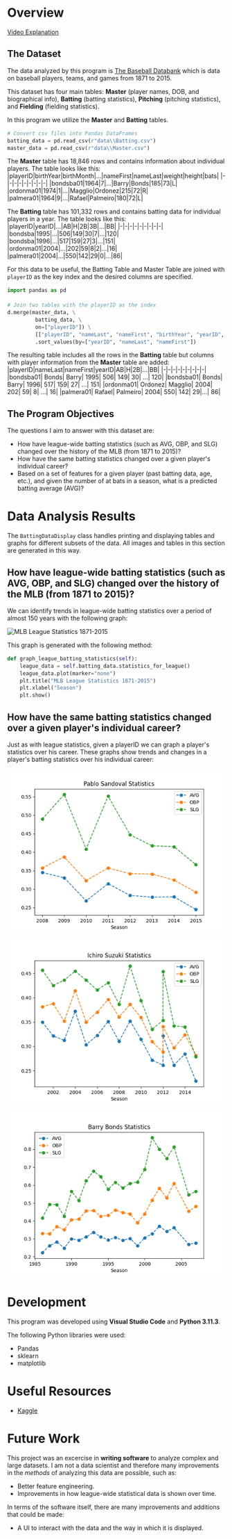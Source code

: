 # Overview

[Video Explanation](http://youtube.link.goes.here)

## The Dataset

The data analyzed by this program is [The Baseball Databank](https://www.kaggle.com/datasets/open-source-sports/baseball-databank) which is data on baseball players, teams, and games from 1871 to 2015. 

This dataset has four main tables: **Master** (player names, DOB, and biographical info), **Batting** (batting statistics), **Pitching** (pitching statistics), and **Fielding** (fielding statistics). 

In this program we utilize the **Master**  and **Batting** tables.
```python
# Convert csv files into Pandas DataFrames
batting_data = pd.read_csv(r"data\\Batting.csv")
master_data = pd.read_csv(r"data\\Master.csv")
```

The **Master** table has 18,846 rows and contains information about individual players. The table looks like this:
|playerID|birthYear|birthMonth|...|nameFirst|nameLast|weight|height|bats|
|-|-|-|-|-|-|-|-|-|
|bondsba01|1964|7|...|Barry|Bonds|185|73|L|
|ordonma01|1974|1|...|Magglio|Ordonez|215|72|R|
|palmera01|1964|9|...|Rafael|Palmeiro|180|72|L|

The **Batting** table has 101,332 rows and contains batting data for individual players in a year. The table looks like this:
|playerID|yearID|...|AB|H|2B|3B|...|BB|
|-|-|-|-|-|-|-|-|-|
|bondsba|1995|...|506|149|30|7|...|120|
|bondsba|1996|...|517|159|27|3|...|151|
|ordonma01|2004|...|202|59|8|2|...|16|
|palmera01|2004|...|550|142|29|0|...|86|

For this data to be useful, the Batting Table and Master Table are joined with `playerID` as the key index and the desired columns are specified.
```python
import pandas as pd

# Join two tables with the playerID as the index
d.merge(master_data, \
         batting_data, \
         on=["playerID"]) \
         [["playerID", "nameLast", "nameFirst", "birthYear", "yearID", "AB", "H", "2B", "3B", "HR", "BB", "HBP", "SO", "SF"]] \
         .sort_values(by=["yearID", "nameLast", "nameFirst"])
``````
The resulting table includes all the rows in the **Batting** table but columns with player information from the **Master** table are added:
|playerID|nameLast|nameFirst|yearID|AB|H|2B|...|BB|
|-|-|-|-|-|-|-|-|-|
|bondsba01| Bonds| Barry| 1995| 506| 149| 30| ...| 120|
|bondsba01| Bonds| Barry| 1996| 517| 159| 27| ...| 151|
|ordonma01| Ordonez| Magglio| 2004| 202| 59| 8| ...| 16|
|palmera01| Rafael| Palmeiro| 2004| 550| 142| 29|...| 86|

## The Program Objectives

The questions I aim to answer with this dataset are:
- How have league-wide batting statistics (such as AVG, OBP, and SLG) changed over the history of the MLB (from 1871 to 2015)?
- How have the same batting statistics changed over a given player's individual career?
- Based on a set of features for a given player (past batting data, age, etc.), and given the number of at bats in a season, what is a predicted batting average (AVG)?

# Data Analysis Results

The `BattingDataDisplay` class handles printing and displaying tables and graphs for different subsets of the data. All images and tables in this section are generated in this way.

## How have league-wide batting statistics (such as AVG, OBP, and SLG) changed over the history of the MLB (from 1871 to 2015)?
We can identify trends in league-wide batting statistics over a period of almost 150 years with the following graph:

![MLB League Statistics 1871-2015](images/league_statistics.png)

This graph is generated with the following method:
```python
def graph_league_batting_statistics(self):
    league_data = self.batting_data.statistics_for_league()
    league_data.plot(marker="none")
    plt.title("MLB League Statistics 1871-2015")
    plt.xlabel("Season")
    plt.show()
```

## How have the same batting statistics changed over a given player's individual career?
Just as with league statistics, given a playerID we can graph a player's statistics over his career. These graphs show trends and changes in a player's batting statistics over his individual career:

![Pablo Sandoval Statistics](images/sandopa01_statistics.png)

![Ichiro Suzuki Statistics](images/suzukic01_statistics.png)

![Barry Bonds Statistics](images/bondsba01_statistics.png)


# Development

This program was developed using **Visual Studio Code** and **Python 3.11.3**.

The following Python libraries were used:
- Pandas
- sklearn
- matplotlib

# Useful Resources

- [Kaggle](http://url.link.goes.here)

# Future Work

This project was an excercise in **writing software** to analyze complex and large datasets. I am not a data scientist and therefore many improvements in the *methods* of analyzing this data are possible, such as:

* Better feature engineering.
* Improvements in how league-wide statistical data is shown over time.

In terms of the software itself, there are many improvements and additions that could be made:

* A UI to interact with the data and the way in which it is displayed.